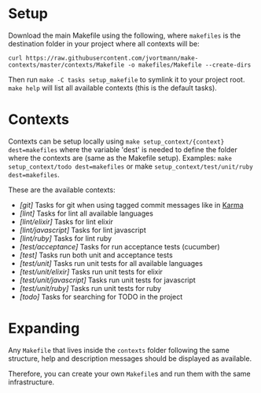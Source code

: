 # Setup

Download the main Makefile using the following, where `makefiles` is the destination folder in your project where
all contexts will be:
```
curl https://raw.githubusercontent.com/jvortmann/make-contexts/master/contexts/Makefile -o makefiles/Makefile --create-dirs
```

Then run `make -C tasks setup_makefile` to symlink it to your project root.
`make help` will list all available contexts (this is the default tasks).

# Contexts

Contexts can be setup locally using `make setup_context/{context} dest=makefiles` where the variable 'dest' is needed
to define the folder where the contexts are (same as the Makefile setup).
Examples: `make setup_context/todo dest=makefiles` or make `setup_context/test/unit/ruby dest=makefiles`.

These are the available contexts:

- *[git]*                   Tasks for git when using tagged commit messages like in [Karma](http://karma-runner.github.io/0.10/dev/git-commit-msg.html)
- *[lint]*                  Tasks for lint all available languages
- *[lint/elixir]*           Tasks for lint elixir
- *[lint/javascript]*       Tasks for lint javascript
- *[lint/ruby]*             Tasks for lint ruby
- *[test/acceptance]*       Tasks for run acceptance tests (cucumber)
- *[test]*                  Tasks run both unit and acceptance tests
- *[test/unit]*             Tasks run unit tests for all available languages
- *[test/unit/elixir]*      Tasks run unit tests for elixir
- *[test/unit/javascript]*  Tasks run unit tests for javascript
- *[test/unit/ruby]*        Tasks run unit tests for ruby
- *[todo]*                  Tasks for searching for TODO in the project

# Expanding

Any `Makefile` that lives inside the `contexts` folder following the same structure, help and description messages should
be displayed as available.

Therefore, you can create your own `Makefile`s and run them with the same infrastructure.
